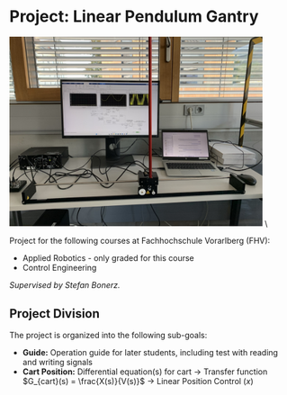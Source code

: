 # Project: Linear Pendulum Gantry

<img src="Figures/Stefan_labPreparation.jpeg" alt="drawing" width="450"/> \

Project for the following courses at Fachhochschule Vorarlberg (FHV):
- Applied Robotics - only graded for this course
- Control Engineering

*Supervised by Stefan Bonerz.*

## Project Division

The project is organized into the following sub-goals:

- **Guide:** Operation guide for later students, including test with reading and writing signals
- **Cart Position:** Differential equation(s) for cart $\rightarrow$ Transfer function $G_{cart}(s) = \frac{X(s)}{V(s)}$ $\rightarrow$ Linear Position Control ($x$)